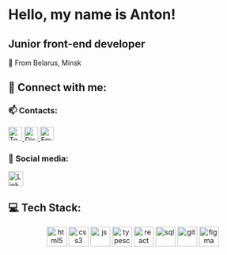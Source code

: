 # Hello, my name is Anton!

## Junior front-end developer

📍 From Belarus, Minsk<br>

## 💬 Connect with me:

### :mailbox: Contacts:
<!-- [![Telegram](https://img.shields.io/badge/-Telegram-090909?style=for-the-badge&logo=telegram&logoColor=27A0D9)](https://t.me/antonazik) -->
<a href="https://t.me/antonazik" target="_blank">
<img alt="Tg" title="Write me on Telegram" src="https://img.shields.io/badge/-Telegram-090909?style=for-the-badge&logo=telegram&logoColor=27A0D9" height="28"/>
</a>
<a href="https://discord.com/users/790478203616624651" target="_blank">
<img alt="Discord" title="Write me on Discord" src="https://img.shields.io/badge/Discord-%237289DA.svg?logo=discord&logoColor=white" height="28"/>
</a>
<a href="mailto:tsygan199@gmail.com" target="_blank">
<img alt="Email" title="Write me on Gmail" src="https://img.shields.io/badge/-Mail-red?style=flat&logo=Gmail&logoColor=white" height="28"/>
</a>
<!-- <br>[![Mail Badge](https://img.shields.io/badge/-Mail-red?style=flat&logo=Gmail&logoColor=white)](mailto:tsygan199@gmail.com) -->

### 🤝 Social media:
<p>
    <a href="https://www.linkedin.com/in/anton-tsyhan-007b8518a/" target="_blank">
    <img alt="LinkedIn" title="Follow me on LinkedIn" src="https://img.shields.io/badge/LinkedIn-%230077B5.svg?logo=linkedin&logoColor=white" height="30"/>
  </a>
</p>

## 💻 Tech Stack:
<div align="center">
  <img alt="html5" src="https://img.shields.io/badge/html5-%23E34F26.svg?style=for-the-badge&logo=html5&logoColor=white" height="40"/>
  <img alt="css3" src="https://img.shields.io/badge/CSS3-1572b6.svg?style=for-the-badge&logo=CSS3&logoColor=white" height="40"/>
  <img alt="js" src="https://img.shields.io/badge/JavaScript-F7DF1E.svg?style=for-the-badge&logo=JavaScript&logoColor=black" height="40"/>
  <img alt="typescript" src="https://img.shields.io/badge/typescript-3178C6.svg?style=for-the-badge&logo=typescript&logoColor=white" height="40"/>
  <img alt="react" src="https://img.shields.io/badge/react-61DAFB.svg?style=for-the-badge&logo=react&logoColor=black" height="40"/>
  <img alt="sql" src="https://img.shields.io/badge/SQL-4169E1.svg?style=for-the-badge&logo=postgresql&logoColor=white" height="40"/>
  <img alt="git" src="https://img.shields.io/badge/git-F7DF1E.svg?style=for-the-badge&logo=git&logoColor=white" height="40"/>
  <img alt="figma" src="https://img.shields.io/badge/figma-F24E1E.svg?style=for-the-badge&logo=figma&logoColor=white" height="40"/>
</div>